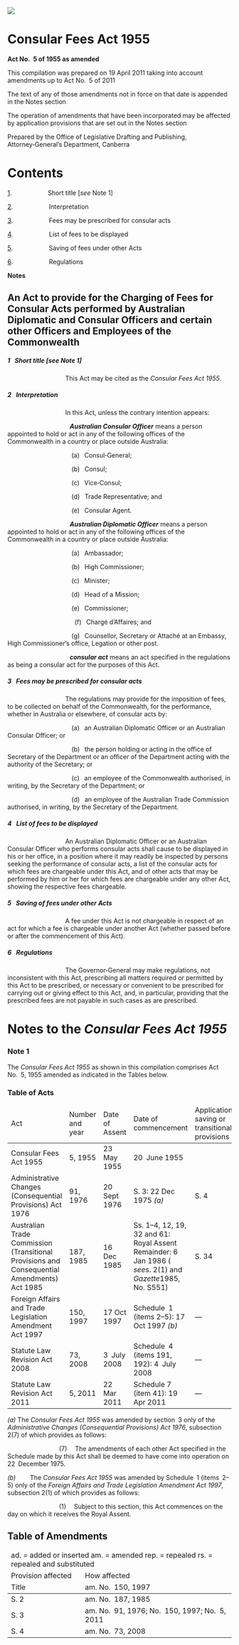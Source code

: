 ![](http://www.comlaw.gov.au/Details/C2011C00318/Html/4c90aaea-f42b-464e-81f2-6c1b14e9ad82_files/image001.gif)

# Consular Fees Act 1955

**Act No. 5 of 1955 as amended**

This compilation was prepared on 19 April 2011
 taking into account amendments up to Act No. 5 of 2011

The text of any of those amendments not in force
 on that date is appended in the Notes section

The operation of amendments that have been incorporated may be 
 affected by application provisions that are set out in the Notes section

Prepared by the Office of Legislative Drafting and Publishing,
 Attorney‑General’s Department, Canberra

# Contents

[1](#1).            Short title [_see_ Note 1]

[2](#2).            Interpretation

[3](#3).            Fees may be prescribed for consular acts

[4](#4).            List of fees to be displayed

[5](#5).            Saving of fees under other Acts

[6](#6).            Regulations

**Notes** 

## An Act to provide for the Charging of Fees for Consular Acts performed by Australian Diplomatic and Consular Officers and certain other Officers and Employees of the Commonwealth

##### <a id="1"></a>1  Short title [_see_ Note 1]

                   This Act may be cited as the _Consular Fees Act 1955_.

##### <a id="2"></a>2  Interpretation

                   In this Act, unless the contrary intention appears:

                    <a name="australian-consular-offic"></a>**_Australian Consular Officer_** means a person appointed to hold or act in any of the following offices of the Commonwealth in a country or place outside Australia:

                     (a)  Consul‑General;

                     (b)  Consul;

                     (c)  Vice‑Consul;

                     (d)  Trade Representative; and

                     (e)  Consular Agent.

                    <a name="australian-diplomat-offic"></a>**_Australian Diplomatic Officer_** means a person appointed to hold or act in any of the following offices of the Commonwealth in a country or place outside Australia:

                     (a)  Ambassador;

                     (b)  High Commissioner;

                     (c)  Minister;

                     (d)  Head of a Mission;

                     (e)  Commissioner;

                      (f)  Chargé d’Affaires; and

                     (g)  Counsellor, Secretary or Attaché at an Embassy, High Commissioner’s office, Legation or other post.

                    <a name="consular-act"></a>**_consular act_** means an act specified in the regulations as being a consular act for the purposes of this Act.

##### <a id="3"></a>3  Fees may be prescribed for consular acts

                   The regulations may provide for the imposition of fees, to be collected on behalf of the Commonwealth, for the performance, whether in Australia or elsewhere, of consular acts by:

                     (a)  an Australian Diplomatic Officer or an Australian Consular Officer; or

                     (b)  the person holding or acting in the office of Secretary of the Department or an officer of the Department acting with the authority of the Secretary; or

                     (c)  an employee of the Commonwealth authorised, in writing, by the Secretary of the Department; or

                     (d)  an employee of the Australian Trade Commission authorised, in writing, by the Secretary of the Department.

##### <a id="4"></a>4  List of fees to be displayed

                   An Australian Diplomatic Officer or an Australian Consular Officer who performs consular acts shall cause to be displayed in his or her office, in a position where it may readily be inspected by persons seeking the performance of consular acts, a list of the consular acts for which fees are chargeable under this Act, and of other acts that may be performed by him or her for which fees are chargeable under any other Act, showing the respective fees chargeable.

##### <a id="5"></a>5  Saving of fees under other Acts

                   A fee under this Act is not chargeable in respect of an act for which a fee is chargeable under another Act (whether passed before or after the commencement of this Act).

##### <a id="6"></a>6  Regulations

                   The Governor‑General may make regulations, not inconsistent with this Act, prescribing all matters required or permitted by this Act to be prescribed, or necessary or convenient to be prescribed for carrying out or giving effect to this Act, and, in particular, providing that the prescribed fees are not payable in such cases as are prescribed. 

# Notes to the _Consular Fees Act 1955_

### Note 1

The _Consular Fees Act 1955_ as shown in this compilation comprises Act No. 5, 1955 amended as indicated in the Tables below.

### Table of Acts

<table>
<colgroup>
  <col width="31%">
  <col width="16%">
  <col width="18%">
  <col width="22%">
  <col width="14%">
</colgroup>

<thead>
  <tr>
    <td>
      <div>Act</div>
    </td>
    <td>
      <div>Number 
and year</div>
    </td>
    <td>
      <div>Date 
of Assent</div>
    </td>
    <td>
      <div>Date of commencement</div>
    </td>
    <td>
      <div>Application, saving or transitional provisions</div>
    </td>
  </tr>
</thead>
<tr>
  <td>
    <div>Consular Fees Act 1955</div>
  </td>
  <td>
    <div>5, 1955</div>
  </td>
  <td>
    <div>23 May 1955</div>
  </td>
  <td>
    <div>20 June 1955</div>
  </td>
  <td>
    <div></div>
  </td>
</tr>
<tr>
  <td>
    <div>Administrative Changes (Consequential Provisions) Act 1976</div>
  </td>
  <td>
    <div>91, 1976</div>
  </td>
  <td>
    <div>20 Sept 1976</div>
  </td>
  <td>
    <div>S. 3: 22 Dec 1975 <i>(a)</i></div>
  </td>
  <td>
    <div>S. 4</div>
  </td>
</tr>
<tr>
  <td>
    <div>Australian Trade Commission (Transitional Provisions and Consequential Amendments) Act 1985</div>
  </td>
  <td>
    <div>187, 1985</div>
  </td>
  <td>
    <div>16 Dec 1985</div>
  </td>
  <td>
    <div>Ss. 1–4, 12, 19, 32 and 61: Royal Assent 
Remainder: 6 Jan 1986 ( <i>see</i>s. 2(1) and <i>Gazette</i>1985, No. S551)</div>
  </td>
  <td>
    <div>S. 34</div>
  </td>
</tr>
<tr>
  <td>
    <div>Foreign Affairs and Trade Legislation Amendment Act 1997</div>
  </td>
  <td>
    <div>150, 1997</div>
  </td>
  <td>
    <div>17 Oct 1997</div>
  </td>
  <td>
    <div>Schedule 1 (items 2–5): 17 Oct 1997 <i>(b)</i></div>
  </td>
  <td>
    <div>—</div>
  </td>
</tr>
<tr>
  <td>
    <div>Statute Law Revision Act 2008</div>
  </td>
  <td>
    <div>73, 2008</div>
  </td>
  <td>
    <div>3 July 2008</div>
  </td>
  <td>
    <div>Schedule 4 (items 191, 192): 4 July 2008</div>
  </td>
  <td>
    <div>—</div>
  </td>
</tr>
<tr>
  <td>
    <div>Statute Law Revision Act 2011</div>
  </td>
  <td>
    <div>5, 2011</div>
  </td>
  <td>
    <div>22 Mar 2011</div>
  </td>
  <td>
    <div>Schedule 7 (item 41): 19 Apr 2011</div>
  </td>
  <td>
    <div>—</div>
  </td>
</tr></table>

_(a)_ The _Consular Fees Act 1955_ was amended by section 3 only of the _Administrative Changes (Consequential Provisions) Act 1976_, subsection 2(7) of which provides as follows:

                 (7)   The amendments of each other Act specified in the Schedule made by this Act shall be deemed to have come into operation on  22 December 1975.

_(b)_     The _Consular Fees Act 1955_ was amended by Schedule 1 (items 2–5) only of the _Foreign Affairs and Trade Legislation Amendment Act 1997_, subsection 2(1) of which provides as follows:

                 (1)   Subject to this section, this Act commences on the day on which it receives the Royal Assent.

## Table of Amendments

<table>
<colgroup>
  <col width="33%">
  <col width="67%">
</colgroup>

<thead>
  <tr>
    <td colspan="2">
      <div>ad. = added or inserted am. = amended rep. = repealed rs. = repealed and substituted</div>
    </td>
  </tr>
  <tr>
    <td>
      <div>Provision affected</div>
    </td>
    <td>
      <div>How affected</div>
    </td>
  </tr>
  <tr>
    <td>
      <div>Title</div>
    </td>
    <td>
      <div>am. No. 150, 1997</div>
    </td>
  </tr>
</thead>
<tr>
  <td>
    <div>S. 2</div>
  </td>
  <td>
    <div>am. No. 187, 1985</div>
  </td>
</tr>
<tr>
  <td>
    <div>S. 3</div>
  </td>
  <td>
    <div>am. No. 91, 1976; No. 150, 1997; No. 5, 2011</div>
  </td>
</tr>
<tr>
  <td>
    <div>S. 4</div>
  </td>
  <td>
    <div>am. No. 73, 2008</div>
  </td>
</tr></table>

 
